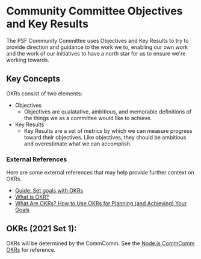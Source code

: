 # Community Committee Objectives and Key Results

The PSF Community Committee uses Objectives and Key Results to try to provide direction and guidance to the work we to, enabling our own work and the work of our initiatives to have a north star for us to ensure we're working towards.

## Key Concepts

OKRs consist of two elements:

- Objectives
  - Objectives are qualatative, ambitious, and memorable definitions of the things we as a committee would like to achieve.
- Key Results
  - Key Results are a set of metrics by which we can measure progress toward their objectives. Like objectives, they should be ambitious and overestimate what we can accomplish.

### External References

Here are some external references that may help provide further context on OKRs.

* [Guide: Set goals with OKRs](https://rework.withgoogle.com/guides/set-goals-with-okrs/steps/introduction/)
* [What is OKR?](https://felipecastro.com/en/okr/what-is-okr/)
* [What Are OKRs? How to Use OKRs for Planning (and Achieving) Your Goals](https://plan.io/blog/what-are-okrs/)

## OKRs (2021 Set 1):

OKRs will be determined by the CommComm. See the [Node.js CommComm OKRs](https://github.com/nodejs/community-committee/blob/master/OKR.md) for reference.
